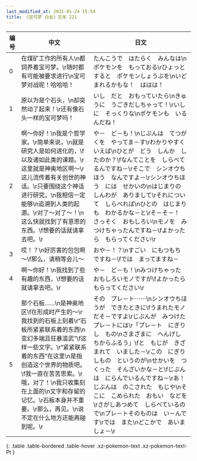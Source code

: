 ```yaml
---
last_modified_at: 2021-01-24 15:54
title: 《宝可梦 白金》文本 221
---
```

| 编号 | 中文 | 日文 |
| ---- | ---- | ---- |
| 0 | 在煤矿工作的所有人\n都饲养着宝可梦。\r随时都有可能被要求进行\n宝可梦对战呢！哈哈哈！ | たんこうで　はたらく　みんなは\nポケモンを　もっておる\rひょっとすると　ポケモンしょうぶを\nいどまれるかもな！　ははは！ |
| 1 | 原以为是个石头，\n却突然动了起来！\r还有像石头一样的宝可梦吗！ | いし　だと　おもっていたら\nきゅうに　うごきだしちゃって！\rいしに　そっくりな\nポケモンも　いるんだね！ |
| 2 | 啊～你好！\n我是个哲学家。\r简单来说，\n就是研究人是如何进化的，\f以及诸如此类的课题。\r这里就是神奥地区啊～\r这儿流传着有关创世的神话。\r只要围绕这个神话进行研究，\n我相信一定能够\n追溯到人类的起源。\r对了～对了～！\n这么快就找到了有意思的东西。\f想要的话就请拿去吧。\r | や－　ど－も！\nじぶんは　てつがくを　やってま－す\rわかりやすく　いえば\nひとが　どう　しんか　したのか？\fなんてことを　しらべてるんですね－\rそこで　シンオウちほう　なんですよ－\rシンオウちほう　には　せかいの\nはじまりの　しんわが　ありまして\rそれについて　しらべれば\nひとの　はじまりも　わかるかな－と\rそ－そ－！　さっそく　おもしろい\nモノを　みつけちゃったんですね－\fよかったら　もらってください\r |
| 3 | 哎！？\n好厉害的包包啊～\f那么，请稍等会儿～ | おや－！？\nすごい　にもつもち　ですね－\fでは　まってますね－ |
| 4 | 啊～你好！\n我找到了些有趣的东西，\f想要的话就请拿去吧。\r | や－　ど－も！\nみつけちゃった　おもしろいモノですが\fよかったら　もらってください\r |
| 5 | 那个石板……\n是神奥地区\f在形成时产生的～\r我找到的石板上刻着\r“石板所紧紧联系着的东西\n变幻多端且狂暴滥武”\f这样一些文字。\r“紧紧联系着的东西”在这里\n是指创造这个世界的物质吧。\f我一直在苦苦思索。\r哦，对了！\n我只收集刻在上面的\n文字和存留的记忆。\r石板本身并不重要。\r那么，再见。\n说不定在什么地方还能再碰到呢。\r | その　プレ－ト⋯⋯\nシンオウちほうが　できたときに\fうまれたモノ　だそ－ですよ\rじぶんが　みつけた　プレ－トには\r「プレ－ト　にぎりし　もの\nさまざまに　へんげし　ちからふるう」\fと　もじが　きざまれて　いました－\rこの　にぎりしもの　というのが\nせかいを　つくった　そんざいかな－と\fじぶんは　にらんでいるんですね－\rあ！　じぶんは　のこされた　もじや\nそこに　こめられた　おもい　などを\rさがしあつめて　しらべているので\nプレ－トそのものは　い－んです\rでは　また\nどこかで　あいましょ－\r |
{: .table .table-bordered .table-hover .xz-pokemon-text .xz-pokemon-text-Pt }